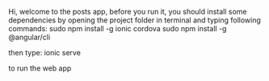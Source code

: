 Hi, welcome to the posts app, before you run it, you should install some dependencies by opening the project folder in terminal and typing following commands:
sudo npm install -g ionic cordova
sudo npm install -g @angular/cli

then type:
ionic serve

to run the web app
